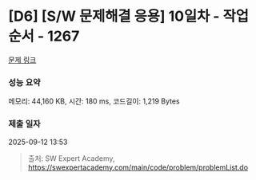 # [D6] [S/W 문제해결 응용] 10일차 - 작업순서 - 1267 

[문제 링크](https://swexpertacademy.com/main/code/problem/problemDetail.do?contestProbId=AV18TrIqIwUCFAZN) 

### 성능 요약

메모리: 44,160 KB, 시간: 180 ms, 코드길이: 1,219 Bytes

### 제출 일자

2025-09-12 13:53



> 출처: SW Expert Academy, https://swexpertacademy.com/main/code/problem/problemList.do
